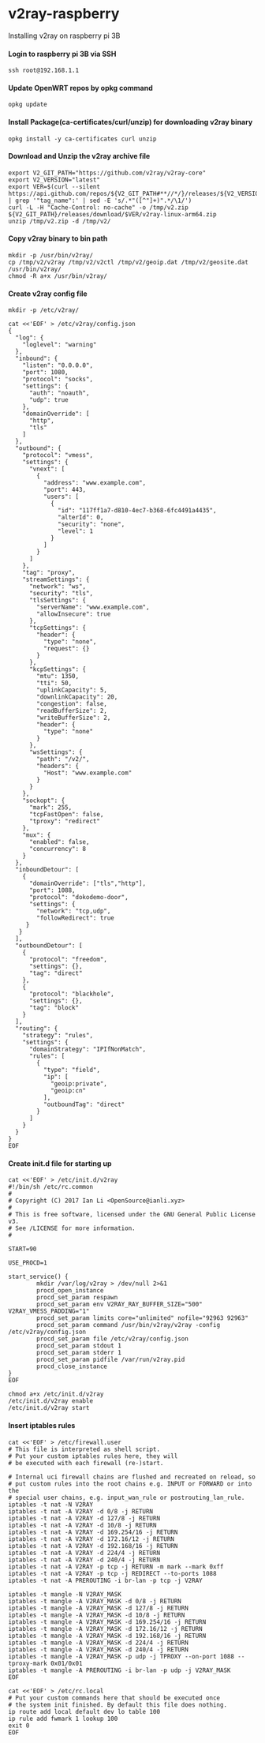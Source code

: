 # v2ray-raspberry
Installing v2ray on raspberry pi 3B

#### Login to raspberry pi 3B via SSH
    ssh root@192.168.1.1
#### Update OpenWRT repos by opkg command
    opkg update
#### Install Package(ca-certificates/curl/unzip) for downloading v2ray binary
    opkg install -y ca-certificates curl unzip
#### Download and Unzip the v2ray archive file
    export V2_GIT_PATH="https://github.com/v2ray/v2ray-core"
    export V2_VERSION="latest"
    export VER=$(curl --silent https://api.github.com/repos/${V2_GIT_PATH#**//*/}/releases/${V2_VERSION} | grep '"tag_name":' | sed -E 's/.*"([^"]+)".*/\1/')
    curl -L -H "Cache-Control: no-cache" -o /tmp/v2.zip ${V2_GIT_PATH}/releases/download/$VER/v2ray-linux-arm64.zip
    unzip /tmp/v2.zip -d /tmp/v2/
#### Copy v2ray binary to bin path
    mkdir -p /usr/bin/v2ray/
    cp /tmp/v2/v2ray /tmp/v2/v2ctl /tmp/v2/geoip.dat /tmp/v2/geosite.dat /usr/bin/v2ray/
    chmod -R a+x /usr/bin/v2ray/
    
#### Create v2ray config file
    mkdir -p /etc/v2ray/
```
cat <<'EOF' > /etc/v2ray/config.json
{
  "log": {
    "loglevel": "warning"
  },
  "inbound": {
    "listen": "0.0.0.0",
    "port": 1080,
    "protocol": "socks",
    "settings": {
      "auth": "noauth",
      "udp": true
    },
    "domainOverride": [
      "http",
      "tls"
    ]
  },
  "outbound": {
    "protocol": "vmess",
    "settings": {
      "vnext": [
        {
          "address": "www.example.com",
          "port": 443,
          "users": [
            {
              "id": "117ff1a7-d810-4ec7-b368-6fc4491a4435",
              "alterId": 0,
              "security": "none",
              "level": 1
            }
          ]
        }
      ]
    },
    "tag": "proxy",
    "streamSettings": {
      "network": "ws",
      "security": "tls",
      "tlsSettings": {
        "serverName": "www.example.com",
        "allowInsecure": true
      },
      "tcpSettings": {
        "header": {
          "type": "none",
          "request": {}
        }
      },
      "kcpSettings": {
        "mtu": 1350,
        "tti": 50,
        "uplinkCapacity": 5,
        "downlinkCapacity": 20,
        "congestion": false,
        "readBufferSize": 2,
        "writeBufferSize": 2,
        "header": {
          "type": "none"
        }
      },
      "wsSettings": {
        "path": "/v2/",
        "headers": {
          "Host": "www.example.com"
        }
      }
    },
    "sockopt": {
      "mark": 255,
      "tcpFastOpen": false,
      "tproxy": "redirect"
    },
    "mux": {
      "enabled": false,
      "concurrency": 8
    }
  },
  "inboundDetour": [
    {
      "domainOverride": ["tls","http"],
      "port": 1088,
      "protocol": "dokodemo-door",
      "settings": {
        "network": "tcp,udp",
        "followRedirect": true 
     }
   }
  ],
  "outboundDetour": [
    {
      "protocol": "freedom",
      "settings": {},
      "tag": "direct"
    },
    {
      "protocol": "blackhole",
      "settings": {},
      "tag": "block"
    }
  ],
  "routing": {
    "strategy": "rules",
    "settings": {
      "domainStrategy": "IPIfNonMatch",
      "rules": [
        {
          "type": "field",
          "ip": [
            "geoip:private",
            "geoip:cn"
          ],
          "outboundTag": "direct"
        }
      ]
    }
  }
}
EOF
```

#### Create init.d file for starting up
```
cat <<'EOF' > /etc/init.d/v2ray
#!/bin/sh /etc/rc.common
#
# Copyright (C) 2017 Ian Li <OpenSource@ianli.xyz>
#
# This is free software, licensed under the GNU General Public License v3.
# See /LICENSE for more information.
#

START=90

USE_PROCD=1

start_service() {
        mkdir /var/log/v2ray > /dev/null 2>&1
        procd_open_instance
        procd_set_param respawn
        procd_set_param env V2RAY_RAY_BUFFER_SIZE="500" V2RAY_VMESS_PADDING="1"
        procd_set_param limits core="unlimited" nofile="92963 92963"
        procd_set_param command /usr/bin/v2ray/v2ray -config /etc/v2ray/config.json
        procd_set_param file /etc/v2ray/config.json
        procd_set_param stdout 1
        procd_set_param stderr 1
        procd_set_param pidfile /var/run/v2ray.pid
        procd_close_instance
}
EOF
```
    chmod a+x /etc/init.d/v2ray
    /etc/init.d/v2ray enable
    /etc/init.d/v2ray start
#### Insert iptables rules
```
cat <<'EOF' > /etc/firewall.user
# This file is interpreted as shell script.
# Put your custom iptables rules here, they will
# be executed with each firewall (re-)start.

# Internal uci firewall chains are flushed and recreated on reload, so
# put custom rules into the root chains e.g. INPUT or FORWARD or into the
# special user chains, e.g. input_wan_rule or postrouting_lan_rule.
iptables -t nat -N V2RAY
iptables -t nat -A V2RAY -d 0/8 -j RETURN
iptables -t nat -A V2RAY -d 127/8 -j RETURN
iptables -t nat -A V2RAY -d 10/8 -j RETURN
iptables -t nat -A V2RAY -d 169.254/16 -j RETURN
iptables -t nat -A V2RAY -d 172.16/12 -j RETURN
iptables -t nat -A V2RAY -d 192.168/16 -j RETURN
iptables -t nat -A V2RAY -d 224/4 -j RETURN
iptables -t nat -A V2RAY -d 240/4 -j RETURN
iptables -t nat -A V2RAY -p tcp -j RETURN -m mark --mark 0xff
iptables -t nat -A V2RAY -p tcp -j REDIRECT --to-ports 1088
iptables -t nat -A PREROUTING -i br-lan -p tcp -j V2RAY

iptables -t mangle -N V2RAY_MASK
iptables -t mangle -A V2RAY_MASK -d 0/8 -j RETURN
iptables -t mangle -A V2RAY_MASK -d 127/8 -j RETURN
iptables -t mangle -A V2RAY_MASK -d 10/8 -j RETURN
iptables -t mangle -A V2RAY_MASK -d 169.254/16 -j RETURN
iptables -t mangle -A V2RAY_MASK -d 172.16/12 -j RETURN
iptables -t mangle -A V2RAY_MASK -d 192.168/16 -j RETURN
iptables -t mangle -A V2RAY_MASK -d 224/4 -j RETURN
iptables -t mangle -A V2RAY_MASK -d 240/4 -j RETURN
iptables -t mangle -A V2RAY_MASK -p udp -j TPROXY --on-port 1088 --tproxy-mark 0x01/0x01
iptables -t mangle -A PREROUTING -i br-lan -p udp -j V2RAY_MASK
EOF
```
```
cat <<'EOF' > /etc/rc.local
# Put your custom commands here that should be executed once
# the system init finished. By default this file does nothing.
ip route add local default dev lo table 100
ip rule add fwmark 1 lookup 100
exit 0
EOF
```
